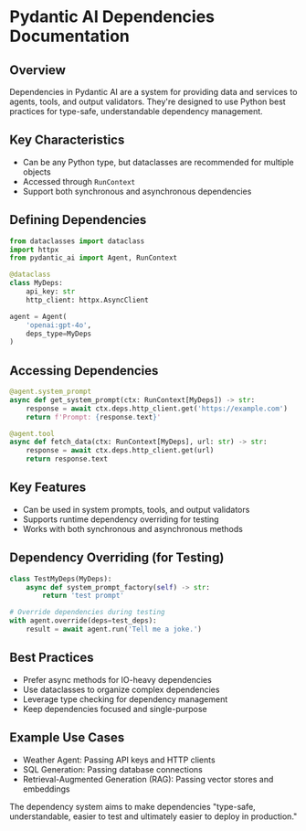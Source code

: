 # Pydantic AI Dependencies Documentation

## Overview
Dependencies in Pydantic AI are a system for providing data and services to agents, tools, and output validators. They're designed to use Python best practices for type-safe, understandable dependency management.

## Key Characteristics
- Can be any Python type, but dataclasses are recommended for multiple objects
- Accessed through `RunContext`
- Support both synchronous and asynchronous dependencies

## Defining Dependencies
```python
from dataclasses import dataclass
import httpx
from pydantic_ai import Agent, RunContext

@dataclass
class MyDeps:
    api_key: str
    http_client: httpx.AsyncClient

agent = Agent(
    'openai:gpt-4o',
    deps_type=MyDeps
)
```

## Accessing Dependencies
```python
@agent.system_prompt
async def get_system_prompt(ctx: RunContext[MyDeps]) -> str:
    response = await ctx.deps.http_client.get('https://example.com')
    return f'Prompt: {response.text}'

@agent.tool
async def fetch_data(ctx: RunContext[MyDeps], url: str) -> str:
    response = await ctx.deps.http_client.get(url)
    return response.text
```

## Key Features
- Can be used in system prompts, tools, and output validators
- Supports runtime dependency overriding for testing
- Works with both synchronous and asynchronous methods

## Dependency Overriding (for Testing)
```python
class TestMyDeps(MyDeps):
    async def system_prompt_factory(self) -> str:
        return 'test prompt'

# Override dependencies during testing
with agent.override(deps=test_deps):
    result = await agent.run('Tell me a joke.')
```

## Best Practices
- Prefer async methods for IO-heavy dependencies
- Use dataclasses to organize complex dependencies
- Leverage type checking for dependency management
- Keep dependencies focused and single-purpose

## Example Use Cases
- Weather Agent: Passing API keys and HTTP clients
- SQL Generation: Passing database connections
- Retrieval-Augmented Generation (RAG): Passing vector stores and embeddings

The dependency system aims to make dependencies "type-safe, understandable, easier to test and ultimately easier to deploy in production."